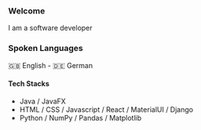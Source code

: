 ### Welcome 

I am a software developer

### Spoken Languages
🇬🇧 English - 🇩🇪 German

#### Tech Stacks
- Java / JavaFX
- HTML / CSS / Javascript / React / MaterialUI / Django
- Python / NumPy / Pandas / Matplotlib


<!--
**JefferyAyiti/JefferyAyiti** is a ✨ _special_ ✨ repository because its `README.md` (this file) appears on your GitHub profile.

Here are some ideas to get you started:

- 🔭 I’m currently working on ...
- 🌱 I’m currently learning ...
- 👯 I’m looking to collaborate on ...
- 🤔 I’m looking for help with ...
- 💬 Ask me about ...
- 📫 How to reach me: ...
- 😄 Pronouns: ...
- ⚡ Fun fact: ...
-->
